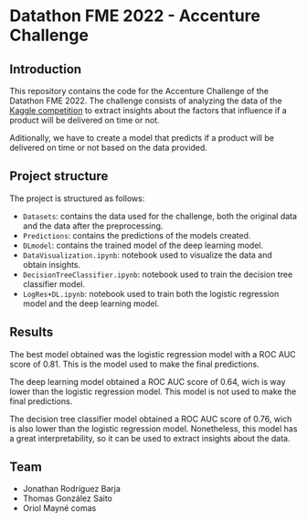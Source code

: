 # Datathon FME 2022 - Accenture Challenge

## Introduction

This repository contains the code for the Accenture Challenge of the Datathon FME 2022. The challenge consists of analyzing the data of the [Kaggle competition](https://www.kaggle.com/competitions/datathon-2022-upc-accenture/overview) to extract insights about the factors that influence if a product will be delivered on time or not.

Aditionally, we have to create a model that predicts if a product will be delivered on time or not based on the data provided.

## Project structure

The project is structured as follows:

- `Datasets`: contains the data used for the challenge, both the original data and the data after the preprocessing.
- `Predictions`: contains the predictions of the models created.
- `DLmodel`: contains the trained model of the deep learning model.
- `DataVisualization.ipynb`: notebook used to visualize the data and obtain insights.
- `DecisionTreeClassifier.ipynb`: notebook used to train the decision tree classifier model.
- `LogRes+DL.ipynb`: notebook used to train both the logistic regression model and the deep learning model.

## Results

The best model obtained was the logistic regression model with a ROC AUC score of 0.81. This is the model used to make the final predictions.

The deep learning model obtained a ROC AUC score of 0.64, wich is way lower than the logistic regression model. This model is not used to make the final predictions.

The decision tree classifier model obtained a ROC AUC score of 0.76, wich is also lower than the logistic regression model. Nonetheless, this model has a great interpretability, so it can be used to extract insights about the data. 
## Team
* Jonathan Rodríguez Barja
* Thomas González Saito
* Oriol Mayné comas
